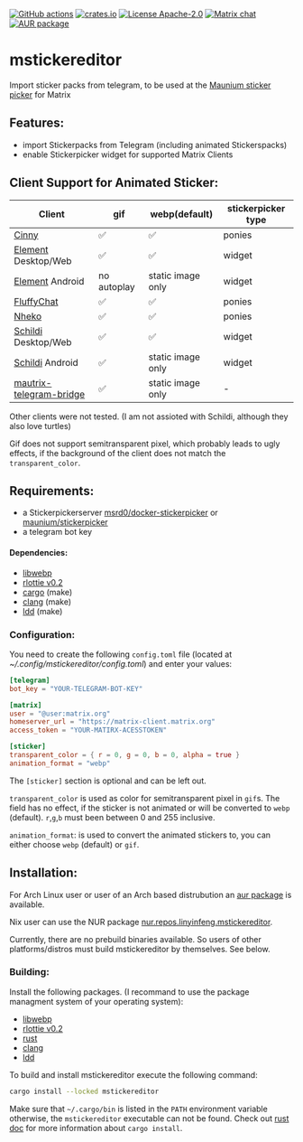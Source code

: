 [![GitHub actions](https://github.com/Lukas1818/mstickereditor/workflows/Rust/badge.svg)](https://github.com/Lukas1818/mstickereditor/actions?query=workflow%3ARust)
[![crates.io](https://img.shields.io/crates/v/mstickereditor.svg)](https://crates.io/crates/mstickereditor)
[![License Apache-2.0](https://img.shields.io/badge/license-Apache--2.0-blue.svg)](https://www.apache.org/licenses/LICENSE-2.0)
[![Matrix chat](https://img.shields.io/badge/chat-matrix-informational?logo=matrix)](https://matrix.to/#/#mstickereditor:lukas1818.de)
[![AUR package](https://repology.org/badge/version-for-repo/aur/mstickereditor.svg)](https://aur.archlinux.org/packages/mstickereditor/)

# mstickereditor
Import sticker packs from telegram, to be used at the [Maunium sticker picker](https://github.com/maunium/stickerpicker) for Matrix

## Features:
* import Stickerpacks from Telegram (including animated Stickerspacks)
* enable Stickerpicker widget for supported Matrix Clients

## Client Support for Animated Sticker:
| Client                   | gif         | webp(default)     | stickerpicker type | 
|--------------------------|-------------|-------------------|-------------------|
| [Cinny]                  | ✅          | ✅                | ponies            |
| [Element] Desktop/Web    | ✅          | ✅                | widget            |
| [Element] Android        | no autoplay | static image only | widget            |
| [FluffyChat]             | ✅          | ✅                | ponies            |
| [Nheko]                  | ✅          | ✅                | ponies            |
| [Schildi] Desktop/Web    | ✅          | ✅                | widget            |
| [Schildi] Android        | ✅          | static image only | widget            |
| [mautrix-telegram-bridge]| ✅          | static image only | -                 |

Other clients were not tested.
(I am not assioted with Schildi, although they also love turtles)

Gif does not support semitransparent pixel, which probably leads to ugly effects,
if the background of the client does not match the `transparent_color`.

[Cinny]: https://cinny.in/
[Element]: https://element.io/download
[FluffyChat]: https://fluffychat.im/
[Nheko]: https://github.com/Nheko-Reborn/nheko
[Schildi]: https://schildi.chat/
[mautrix-telegram-bridge]: https://github.com/mautrix/telegram



## Requirements:
* a Stickerpickerserver [msrd0/docker-stickerpicker](https://github.com/msrd0/docker-stickerpicker) or [maunium/stickerpicker](https://github.com/maunium/stickerpicker)
* a telegram bot key

#### Dependencies:
* [libwebp](https://chromium.googlesource.com/webm/libwebp)
* [rlottie v0.2](https://github.com/Samsung/rlottie/tree/v0.2)
* [cargo](https://www.rust-lang.org) (make)
* [clang](https://lld.llvm.org/) (make)
* [ldd](https://clang.llvm.org/) (make)

### Configuration:
You need to create the following `config.toml` file (located at *~/.config/mstickereditor/config.toml*) and enter your values:
```toml
[telegram]
bot_key = "YOUR-TELEGRAM-BOT-KEY"

[matrix]
user = "@user:matrix.org"
homeserver_url = "https://matrix-client.matrix.org"
access_token = "YOUR-MATIRX-ACESSTOKEN"

[sticker]
transparent_color = { r = 0, g = 0, b = 0, alpha = true }
animation_format = "webp"
```
The `[sticker]` section is optional and can be left out.

`transparent_color` is used as color for semitransparent pixel in `gif`s.
The field has no effect, if the sticker is not animated or will be converted to `webp` (default).
`r`,`g`,`b` must been between 0 and 255 inclusive. 

`animation_format`: is used to convert the animated stickers to, you can either choose `webp` (default) or `gif`.

## Installation:

For Arch Linux user or user of an Arch based distrubution an [aur package](https://aur.archlinux.org/packages/mstickereditor) is available.

Nix user can use the NUR package [nur.repos.linyinfeng.mstickereditor](https://github.com/nix-community/nur-combined/tree/master/repos/linyinfeng/pkgs/mstickereditor/default.nix).

Currently, there are no prebuild binaries available. So users of other platforms/distros must build mstickereditor by themselves. See below.
### Building:

 Install the following packages. (I recommand to use the package managment system of your operating system):
* [libwebp](https://chromium.googlesource.com/webm/libwebp)
* [rlottie v0.2](https://github.com/Samsung/rlottie/tree/v0.2)
* [rust](https://www.rust-lang.org/tools/install)
* [clang](https://lld.llvm.org/)
* [ldd](https://clang.llvm.org/)

To build and install mstickereditor execute the following command:
```bash
cargo install --locked mstickereditor
```
Make sure that `~/.cargo/bin` is listed in the `PATH` environment variable otherwise, the `mstickereditor` executable can not be found.
Check out [rust doc](https://doc.rust-lang.org/cargo/commands/cargo-install.html) for more information about `cargo install`.
